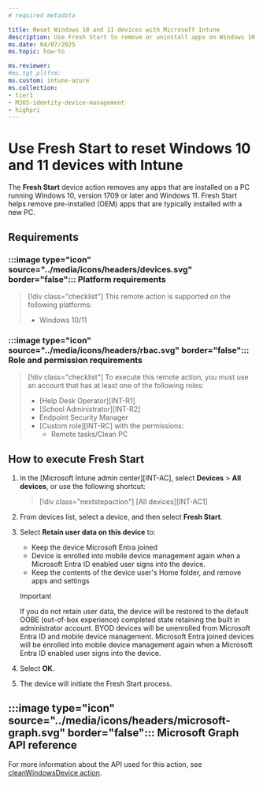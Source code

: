 ```yaml
---
# required metadata

title: Reset Windows 10 and 11 devices with Microsoft Intune
description: Use Fresh Start to remove or uninstall apps on Windows 10 and 11 by using Microsoft Intune.
ms.date: 04/07/2025
ms.topic: how-to

ms.reviewer:
#ms.tgt_pltfrm:
ms.custom: intune-azure
ms.collection:
- tier1
- M365-identity-device-management
- highpri
---
```


# Use Fresh Start to reset Windows 10 and 11 devices with Intune

The **Fresh Start** device action removes any apps that are installed on a PC running Windows 10, version 1709 or later and Windows 11. Fresh Start helps remove pre-installed (OEM) apps that are typically installed with a new PC.

<!--Initiate a Fresh start device action. This action removes any apps that are installed on a Windows 10 PC that is running the Creators Update. Then, it automatically updates the PC to the latest version of Windows.-->

## Requirements

### :::image type="icon" source="../media/icons/headers/devices.svg" border="false"::: Platform requirements

> [!div class="checklist"]
> This remote action is supported on the following platforms:
>
> - Windows 10/11

### :::image type="icon" source="../media/icons/headers/rbac.svg" border="false"::: Role and permission requirements

> [!div class="checklist"]
> To execute this remote action, you must use an account that has at least one of the following roles:
>
> - [Help Desk Operator][INT-R1]
> - [School Administrator][INT-R2]
> - Endpoint Security Manager
> - [Custom role][INT-RC] with the permissions:
>   - Remote tasks/Clean PC


## How to execute Fresh Start

1. In the [Microsoft Intune admin center][INT-AC], select **Devices** > **All devices**, or use the following shortcut:
    > [!div class="nextstepaction"]
    > [All devices][INT-AC1]
1. From devices list, select a device, and then select **Fresh Start**.
1. Select **Retain user data on this device** to:
   -  Keep the device Microsoft Entra joined
   -  Device is enrolled into mobile device management again when a Microsoft Entra ID enabled user signs into the device.
   - Keep the contents of the device user's Home folder, and remove apps and settings

   > [!IMPORTANT]
   > If you do not retain user data, the device will be restored to the default OOBE (out-of-box experience) completed state retaining the built in administrator account.
   > BYOD devices will be unenrolled from Microsoft Entra ID and mobile device management.
   > Microsoft Entra joined devices will be enrolled into mobile device management again when a Microsoft Entra ID enabled user signs into the device.

1. Select **OK**.
1. The device will initiate the Fresh Start process.

## :::image type="icon" source="../media/icons/headers/microsoft-graph.svg" border="false"::: Microsoft Graph API reference

For more information about the API used for this action, see [cleanWindowsDevice action][GRAPH-1].

[GRAPH-1]: /graph/api/intune-devices-manageddevice-cleanwindowsdevice
